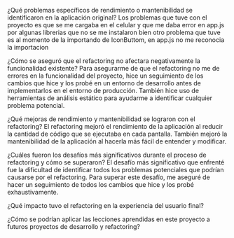 ¿Qué problemas específicos de rendimiento o mantenibilidad se identificaron en la aplicación original?
Los problemas que tuve con el proyecto es que se me cargaba en el celular y que me daba error en app.js por algunas librerias que no se me instalaron bien 
otro problema que tuve es al momento de la importando de IconButtom, en app.js no me reconocia la importacion 

¿Cómo se aseguró que el refactoring no afectara negativamente la funcionalidad existente?
Para asegurarme de que el refactoring no me de errores en la funcionalidad del proyecto, hice un seguimiento de los cambios que hice y los probé en un entorno de desarrollo antes de implementarlos en el entorno de producción. También hice uso de herramientas de análisis estático para ayudarme a identificar cualquier problema potencial.

¿Qué mejoras de rendimiento y mantenibilidad se lograron con el refactoring?
El refactoring mejoró el rendimiento de la aplicación al reducir la cantidad de código que se ejecutaba en cada pantalla. También mejoró la mantenibilidad de la aplicación al hacerla más fácil de entender y modificar.

¿Cuáles fueron los desafíos más significativos durante el proceso de refactoring y cómo se superaron?
El desafío más significativo que enfrenté fue la dificultad de identificar todos los problemas potenciales que podrían causarse por el refactoring. Para superar este desafío, me aseguré de hacer un seguimiento de todos los cambios que hice y los probé exhaustivamente.

¿Qué impacto tuvo el refactoring en la experiencia del usuario final?

¿Cómo se podrían aplicar las lecciones aprendidas en este proyecto a futuros proyectos de desarrollo y refactoring?
